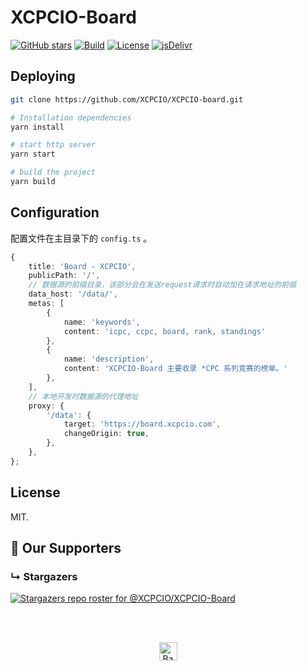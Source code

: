 # XCPCIO-Board

[![GitHub stars](https://img.shields.io/github/stars/XCPCIO/XCPCIO-board.svg?style=social&label=Stars)](https://github.com/XCPCIO/XCPCIO-board)
[![Build](https://github.com/XCPCIO/XCPCIO-Board/actions/workflows/main.yml/badge.svg)](https://github.com/XCPCIO/XCPCIO-Board/actions/workflows/main.yml)
[![License][license-image-mit]](https://mit-license.org/)
[![jsDelivr](https://data.jsdelivr.com/v1/package/gh/XCPCIO/XCPCIO-Board-Deploy/badge)](https://www.jsdelivr.com/package/gh/XCPCIO/XCPCIO-Board-Deploy)

## Deploying

```bash
git clone https://github.com/XCPCIO/XCPCIO-board.git

# Installation dependencies
yarn install

# start http server
yarn start

# build the project
yarn build
```

## Configuration

配置文件在主目录下的 `config.ts` 。

```typescript
{
    title: 'Board - XCPCIO',
    publicPath: '/',
    // 数据源的前缀目录，该部分会在发送request请求时自动加在请求地址的前缀
    data_host: '/data/',
    metas: [
        {
            name: 'keywords',
            content: 'icpc, ccpc, board, rank, standings'
        },
        {
            name: 'description',
            content: 'XCPCIO-Board 主要收录 *CPC 系列竞赛的榜单。'
        },
    ],
    // 本地开发时数据源的代理地址
    proxy: {
        '/data': {
            target: 'https://board.xcpcio.com',
            changeOrigin: true,
        },
    },
};
```

## License

MIT.

[license-image-mit]: https://img.shields.io/badge/license-MIT-blue.svg?labelColor=333333

## :clap:  Our Supporters

### &#8627; Stargazers
[![Stargazers repo roster for @XCPCIO/XCPCIO-Board](https://reporoster.com/stars/XCPCIO/XCPCIO-Board)](https://github.com/XCPCIO/XCPCIO-Board/stargazers)

<br/>  
<br/>  
<p align="center"><a href="https://github.com/XCPCIO/XCPCIO-Board#"><img src="http://randojs.com/images/backToTopButton.png" alt="Back to top" height="29"/></a></p>
